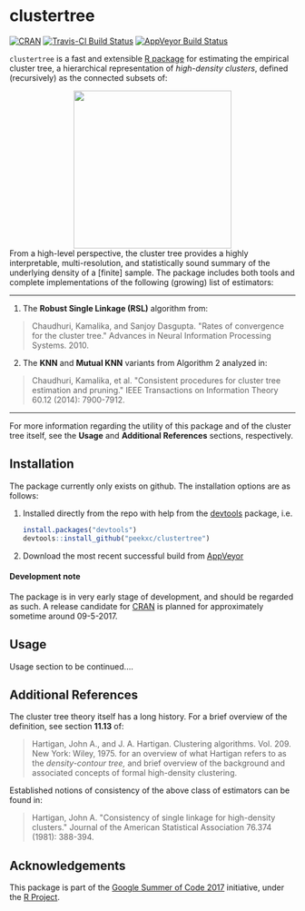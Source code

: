 # clustertree
[![CRAN](http://www.r-pkg.org/badges/version/clustertree)](#)
[![Travis-CI Build Status](https://travis-ci.org/peekxc/clustertree.svg?branch=master)](https://travis-ci.org/peekxc/clustertree)
[![AppVeyor Build Status](https://ci.appveyor.com/api/projects/status/github/peekxc/clustertree?branch=master&svg=true)](https://ci.appveyor.com/project/peekxc/clustertree)

`clustertree` is a fast and extensible [R package](https://www.r-project.org/package) for estimating the empirical cluster tree, a hierarchical representation of *high-density clusters*, defined (recursively) as the connected subsets of: 
<div style = "text-align:center" align="center"> <img src="https://cdn.rawgit.com/peekxc/70e7d5981eae299ba47b3783e30ccb94/raw/f079d38964664e9f85fe13a6bc34758f0967875f/clustertree.svg%2520" width = "278"/> </div>
From a high-level perspective, the cluster tree provides a highly interpretable, multi-resolution, and statistically sound summary of the underlying density of a [finite] sample. The package includes both tools and complete implementations of the following (growing) list of estimators: 

---
1. The **Robust Single Linkage (RSL)** algorithm from: 
> Chaudhuri, Kamalika, and Sanjoy Dasgupta. "Rates of convergence for the cluster tree." Advances in Neural Information Processing Systems. 2010.

2. The **KNN** and **Mutual KNN** variants from Algorithm 2 analyzed in:
> Chaudhuri, Kamalika, et al. "Consistent procedures for cluster tree estimation and pruning." IEEE Transactions on Information Theory 60.12 (2014): 7900-7912.
	
---

For more information regarding the utility of this package and of the cluster tree itself, see the **Usage** and **Additional References** sections, respectively.  
<!--The applications are many—density-based clustering is one such application. The benefits of density-based clustering are numerous, including the ability to capture clusters of arbitrary or non-convex shapes, they do not require *a priori* knowledge concerning number of clusters to find, and they are more often than not robust to varying amounts noise. Akin to some density-based clustering approaches, the cluster tree shares another benefit relatively absent in other clustering approaches: the definition of what constitutes a cluster and its overall object of inference, the hierarchical tree of high-density clusters, is clearly and formally stated. -->

## Installation 
The package currently only exists on github. The installation options are as follows: 

1. Installed directly from the repo with help from the [devtools](https://github.com/hadley/devtools) package, i.e. 

	```R
	install.packages("devtools")
	devtools::install_github("peekxc/clustertree")
	```
2. Download the most recent successful build from [AppVeyor](https://ci.appveyor.com/api/projects/peekxc/clustertree/artifacts/bin/debug.zip?branch=master
) 
#### Development note 

The package is in very early stage of development, and should be regarded as such. A release candidate for [CRAN](https://cran.r-project.org/) is planned for approximately sometime around 09-5-2017. 

## Usage 
Usage section to be continued.... 

## Additional References
The cluster tree theory itself has a long history. For a brief overview of the definition, see section  **11.13** of: 
> Hartigan, John A., and J. A. Hartigan. Clustering algorithms. Vol. 209. New York: Wiley, 1975.
for an overview of what Hartigan refers to as the *density-contour tree,* and brief overview of the background and associated concepts of formal high-density clustering. 

Established notions of consistency of the above class of estimators can be found in: 
> Hartigan, John A. "Consistency of single linkage for high-density clusters." Journal of the American Statistical Association 76.374 (1981): 388-394.


## Acknowledgements 
This package is part of the [Google Summer of Code 2017](https://summerofcode.withgoogle.com/dashboard/project/5111030546956288/overview/) initiative, under the [R Project](https://www.r-project.org/). 